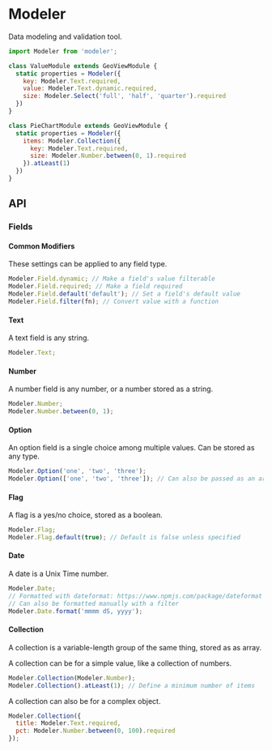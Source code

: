 # Modeler

Data modeling and validation tool.

```js
import Modeler from 'modeler';

class ValueModule extends GeoViewModule {
  static properties = Modeler({
    key: Modeler.Text.required,
    value: Modeler.Text.dynamic.required,
    size: Modeler.Select('full', 'half', 'quarter').required
  })
}

class PieChartModule extends GeoViewModule {
  static properties = Modeler({
    items: Modeler.Collection({
      key: Modeler.Text.required,
      size: Modeler.Number.between(0, 1).required
    }).atLeast(1)
  })
}
```

## API

### Fields

#### Common Modifiers

These settings can be applied to any field type.

```js
Modeler.Field.dynamic; // Make a field's value filterable
Modeler.Field.required; // Make a field required
Modeler.Field.default('default'); // Set a field's default value
Modeler.Field.filter(fn); // Convert value with a function
```

#### Text

A text field is any string.

```js
Modeler.Text;
```

#### Number

A number field is any number, or a number stored as a string.

```js
Modeler.Number;
Modeler.Number.between(0, 1);
```

#### Option

An option field is a single choice among multiple values. Can be stored as any type.

```js
Modeler.Option('one', 'two', 'three');
Modeler.Option(['one', 'two', 'three']); // Can also be passed as an array
```

#### Flag

A flag is a yes/no choice, stored as a boolean.

```js
Modeler.Flag;
Modeler.Flag.default(true); // Default is false unless specified
```

#### Date

A date is a Unix Time number.

```js
Modeler.Date;
// Formatted with dateformat: https://www.npmjs.com/package/dateformat
// Can also be formatted manually with a filter
Modeler.Date.format('mmmm dS, yyyy');
```

#### Collection

A collection is a variable-length group of the same thing, stored as as array.

A collection can be for a simple value, like a collection of numbers.

```js
Modeler.Collection(Modeler.Number);
Modeler.Collection().atLeast(1); // Define a minimum number of items
```

A collection can also be for a complex object.

```js
Modeler.Collection({
  title: Modeler.Text.required,
  pct: Modeler.Number.between(0, 100).required
});
```
